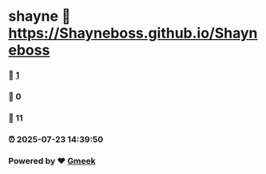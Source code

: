 # shayne :link: https://Shayneboss.github.io/Shayneboss 
### :page_facing_up: [1](https://Shayneboss.github.io/Shayneboss/tag.html) 
### :speech_balloon: 0 
### :hibiscus: 11 
### :alarm_clock: 2025-07-23 14:39:50 
### Powered by :heart: [Gmeek](https://github.com/Meekdai/Gmeek)
